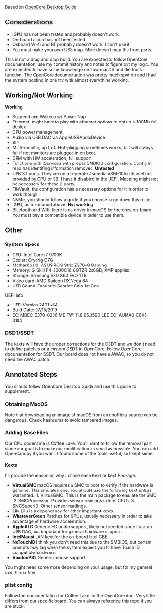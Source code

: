 Based on [OpenCore Desktop Guide](https://dortania.github.io/OpenCore-Desktop-Guide/)

## Considerations
* iGPU has not been tested and probably doesn't work.
* On-board audio has not been tested.
* Onboard Wi-fi and BT probably doesn't work, I don't use it
* You must make your own USB map. Mine doesn't map the front ports.

This is not a drag and drop build. You are expected to follow OpenCore documentation, use my commit history and notes to figure out my logic. You are expected to have some knowledge on how macOS and the tools function. The OpenCore documentation was pretty much spot on and I had the system booting in one try with almost everything working.

## Working/Not Working
**Working**
* Suspend and Wakeup w/ Power Nap
* Ethernet, might have to play with ethernet options to obtain > 100Mb full duplex
* CPU power management
* Audio via USB DAC via AppleUSBAudioDevice
* SIP
* Multi-monitor, up to 4. Hot-plugging sometimes works, but will always fail if not monitors are plugged in on boot.
* DRM with HW acceleration, full support
* Functions with iServices with proper SMBIOS configuration. Config in repo has identifing information removed.
**Untested**
* USB 3.1 ports. They are on a seperate Asmedia ASM-105x chipset not provided by CPU or SB. I have it disabled in the UEFI. Mapping might not be necessary for these 2 ports.
* FileVault, the configuration has a necessary options for it in order to work though.
* NVMe, you should follow a guide if you choose to go down this route.
* iGPU, as mentioned above.
**Not working**
* Bluetooth and Wifi, there is no driver in macOS for the ones on-board. You must buy a compatible device in order to use them.



## Other

### System Specs
* CPU: Intel Core i7 9700K
* Cooler: Cryorig C7G
* Motherboard: ASUS ROG Strix Z370-G Gaming
* Memory: G-Skill F4-3000C16-8GTZR 2x8GB, XMP applied
* Storage: Samsung SSD 860 EVO 1TB
* Video card: AMD Radeon RX Vega 64
* USB Sound: Focusrite Scarlett Solo 1st Gen

UEFI info
* UEFI Version 2401 x64
* Build Date: 07/15/2019
* EC: MBEC-Z370-0206
ME FW: 11.8.65.3590
LED EC: AUMA0-E6K5-0104

### DSDT/SSDT

The kexts will have the proper corrections for the DSDT and we don't need to define patches or a custom DSDT in OpenCore. Follow OpenCore documentation for SSDT. Our board does not have a AWAC, so you do not need the AWAC patch.

## Annotated Steps
You should follow [OpenCore Desktop Guide](https://dortania.github.io/OpenCore-Desktop-Guide/) and use this guide to supplement.
### Obtaining MacOS
Note that downloading an image of macOS from an unofficial source can be dangerous. Check hashsums to avoid tampered images.
### Adding Base Files
Our CPU codename is Coffee Lake. You'll want to follow the removal part since our goal is to make our modification as small as possible. You can add OpenCanopy if you want. I found some of the tools useful, so I kept some.
#### Kexts
I'll provide the reasoning why I chose each Kext or Kext Package.
* **VirtualSMC**
macOS requires a SMC to boot to verify if the hardware is genuine. This emulates one. You should use the following kext unless warranted.
&nbsp;1. VirtualSMC
&nbsp;This is the main package to emulate the SMC
&nbsp;2. SMCProcessor
&nbsp;Provides sensor readings in Intel CPUs
&nbsp;3. SMCSuperIO
&nbsp;Other sensor readings.
* **Lilu**
Lilu is a dependency for other important kexts.
* **WhateverGreen**
Patches for GPUs, usually necessary in order to take advantage of hardware acceleration.
* **AppleALC**
Generic HD audio support, likely not needed since I use an USB DAC, but important for general hardware support.
* **IntelMausi**
LAN kext for the on-board Intel GBE
* **NoTouchID**
I think you don't need this due to the SMBIOS, but certain prompts may lag when the system expect you to have Touch ID compatible hardware.
* **VoodooPS2**
Generic mouse support

You might need some more depending on your usage, but for my general use, this is fine.

### plist config

Follow the documentation for Coffee Lake on the OpenCore doc. Very little differs from our specific board. You can always reference this repo if you are stuck.




